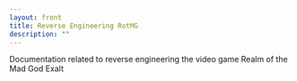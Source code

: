 ```yaml
---
layout: front
title: Reverse Engineering RotMG
description: ""
---
```


Documentation related to reverse engineering the video game Realm of the Mad God Exalt